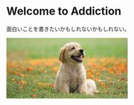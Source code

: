 # Welcome to Addiction

面白いことを書きたいかもしれないかもしれない。

<a href="./blog">
    <img src="./.vuepress/public/images/blog_hero_image.jpg">
</a>